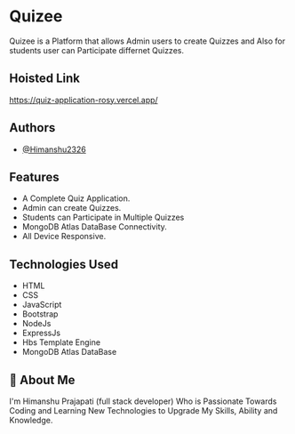 
# Quizee 
Quizee is a Platform that allows Admin users to create Quizzes and Also for students user can Participate differnet Quizzes.


## Hoisted Link

https://quiz-application-rosy.vercel.app/


## Authors

- [@Himanshu2326](https://github.com/Himanshu2326)


## Features

- A Complete Quiz Application.
- Admin can create Quizzes.
- Students can Participate in Multiple Quizzes
- MongoDB Atlas DataBase Connectivity.
- All Device Responsive.



## Technologies Used

- HTML
- CSS
- JavaScript
- Bootstrap
- NodeJs
- ExpressJs
- Hbs Template Engine
- MongoDB Atlas DataBase
  
## 🚀 About Me
I'm Himanshu Prajapati (full stack developer) Who is Passionate Towards Coding and Learning New Technologies to Upgrade My Skills, Ability and Knowledge.
